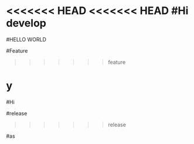 <<<<<<< HEAD
<<<<<<< HEAD
#Hi develop
=======
#HELLO WORLD

#Feature
>>>>>>> feature

y
=======
#Hi

#release
>>>>>>> release

#as